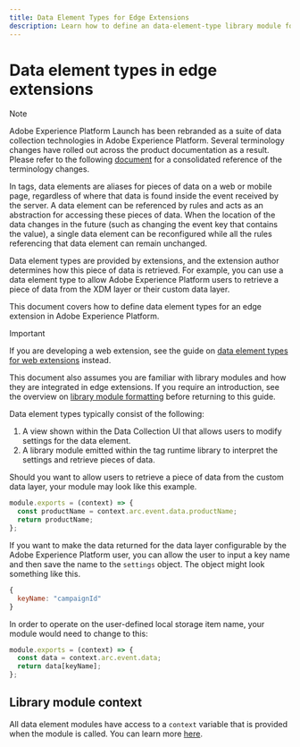```yaml
---
title: Data Element Types for Edge Extensions
description: Learn how to define an data-element-type library module for a tag extension in an edge property.
---
```

# Data element types in edge extensions

>[!NOTE]
>
>Adobe Experience Platform Launch has been rebranded as a suite of data collection technologies in Adobe Experience Platform. Several terminology changes have rolled out across the product documentation as a result. Please refer to the following [document](../../term-updates.md) for a consolidated reference of the terminology changes.

In tags, data elements are aliases for pieces of data on a web or mobile page, regardless of where that data is found inside the event received by the server. A data element can be referenced by rules and acts as an abstraction for accessing these pieces of data. When the location of the data changes in the future (such as changing the event key that contains the value), a single data element can be reconfigured while all the rules referencing that data element can remain unchanged.

Data element types are provided by extensions, and the extension author determines how this piece of data is retrieved. For example, you can use a data element type to allow Adobe Experience Platform users to retrieve a piece of data from the XDM layer or their custom data layer.

This document covers how to define data element types for an edge extension in Adobe Experience Platform.

>[!IMPORTANT]
>
>If you are developing a web extension, see the guide on [data element types for web extensions](../web/data-element-types.md) instead.
>
>This document also assumes you are familiar with library modules and how they are integrated in edge extensions. If you require an introduction, see the overview on [library module formatting](./format.md) before returning to this guide.

Data element types typically consist of the following:

1. A view shown within the Data Collection UI that allows users to modify settings for the data element.
2. A library module emitted within the tag runtime library to interpret the settings and retrieve pieces of data.

Should you want to allow users to retrieve a piece of data from the custom data layer, your module may look like this example.

```js
module.exports = (context) => {
  const productName = context.arc.event.data.productName;
  return productName;
};
```

If you want to make the data returned for the data layer configurable by the Adobe Experience Platform user, you can allow the user to input a key name and then save the name to the `settings` object. The object might look something like this.

```js
{
  keyName: "campaignId"
}
```

In order to operate on the user-defined local storage item name, your module would need to change to this:

```js
module.exports = (context) => {
  const data = context.arc.event.data;
  return data[keyName];
};
```

## Library module context

All data element modules have access to a `context` variable that is provided when the module is called. You can learn more [here](./context.md).
